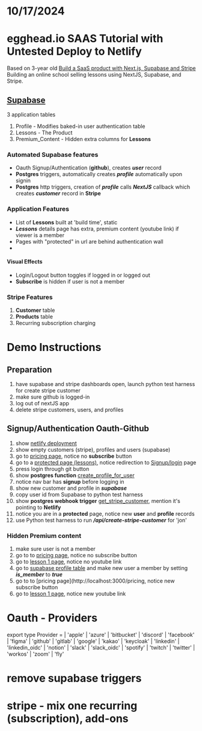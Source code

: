 # 10/17/2024

# egghead.io SAAS Tutorial with Untested Deploy to Netlify
Based on 3-year old [Build a SaaS product with Next.js, Supabase and Stripe](https://egghead.io/courses/build-a-saas-product-with-next-js-supabase-and-stripe-61f2bc20)
Building an online school selling lessons using NextJS, Supabase, and Stripe.
## [Supabase](https://supabase.com/)
3 application tables

1) Profile - Modifies baked-in user authentication table
1) Lessons - The Product
1) Premium_Content - Hidden extra columns for **Lessons**

### Automated **Supabase** features
* Oauth Signup/Authentication (**github**), creates ***user*** record
* **Postgres** triggers, automatically creates ***profile*** automatically upon signin
* **Postgres** http triggers, creation of ***profile*** calls ***NextJS*** callback which creates ***customer*** record in **Stripe**

### Application Features
* List of **Lessons** built at 'build time', static
* ***Lessons*** details page has extra, premium content (youtube link) if viewer is a member
* Pages with "protected" in url are behind authentication wall
* 
#### Visual Effects
* Login/Logout button toggles if logged in or logged out
* **Subscribe** is hidden if user is not a member

### Stripe Features
1) **Customer** table
2) **Products** table
3) Recurring subscription charging

# Demo Instructions
## Preparation
1) have supabase and stripe dashboards open, launch python test harness for create stripe customer
1) make sure github is logged-in
1) log out of nextJS app
1) delete stripe customers, users, and profiles
## Signup/Authentication Oauth-Github
1) show [netlify deployment](https://ubiquitous-smakager-2f8417.netlify.app/)
3) show empty customers (stripe), profiles and users (supabase)
4) go to [pricing page](http://localhost:3000/pricing), notice no **subscribe** button
1) go to a [protected page (lessons)](http://localhost:3000/protected/egghead), notice redirection to [Signup/login](http://localhost:3000/sign-in) page
1) press login through git button
3) show **postgres function** [create_profile_for_user](https://supabase.com/dashboard/project/dbcyjmepzqfqosqseuvs/database/functions)
2) notice nav bar has **signup** before logging in
3) show new customer and profile in ***supabase***
4) copy user id from Supabase to python test harness
4) show **postgres webhook trigger** [get_stripe_customer](https://supabase.com/dashboard/project/dbcyjmepzqfqosqseuvs/database/hooks), mention it's pointing to **Netlify**
4) notice you are in a **protected** page, notice new **user** and **profile** records
5) use Python test harness to run ***/api/create-stripe-customer*** for 'jon'

### Hidden Premium content
1) make sure user is not a member
2) go to to [pricing page](http://localhost:3000/pricing), notice no subscribe button
3) go to [lesson 1 page](http://localhost:3000/protected/egghead/1), notice no youtube link
4) go to [supabase profile table]() and make new user a member by setting ***is_member*** to ***true***
3) go to to [pricing page](http://localhost:3000/pricing, notice new subscribe button
4) go to [lesson 1 page](http://localhost:3000/protected/egghead/1), notice new youtube link

# Oauth - Providers
export type Provider =
| 'apple'
| 'azure'
| 'bitbucket'
| 'discord'
| 'facebook'
| 'figma'
| 'github'
| 'gitlab'
| 'google'
| 'kakao'
| 'keycloak'
| 'linkedin'
| 'linkedin_oidc'
| 'notion'
| 'slack'
| 'slack_oidc'
| 'spotify'
| 'twitch'
| 'twitter'
| 'workos'
| 'zoom'
| 'fly'

# remove supabase triggers
# stripe - mix one recurring (subscription), add-ons 